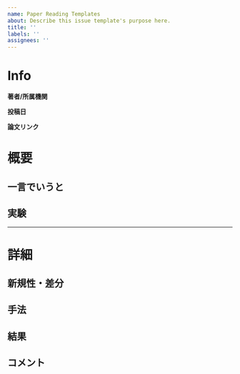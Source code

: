 ```yaml
---
name: Paper Reading Templates
about: Describe this issue template's purpose here.
title: ''
labels: ''
assignees: ''
---
```


# Info
**著者/所属機関**

**投稿日**

**論文リンク**

# 概要
## 一言でいうと

## 実験

---

# 詳細

## 新規性・差分

## 手法

## 結果

## コメント
